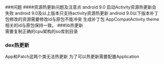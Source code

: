 ###问题
####资源热更新问题及注意点
android 9.0 启动Activity资源热更新会失败
android 9.0及以上版本只支持activity资源热更新
android 9.0以下版本补丁包修改的资源需要修改id与原包不能冲突
生成补丁包 AppCompatActivity theme相关的id与原包保持一致。
###lib热更新  
需要复制正确的cpu架构的so库到目录

### dex热更新
App和Patch这两个类无法热更新
为了可以热更新需要配置Application
<meta-data android:name="Application_Name"
android:value="com.ohuang.hotupdate.TestApp"/>
